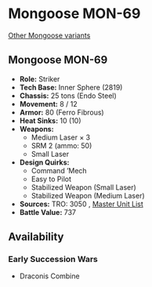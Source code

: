 # Mongoose MON-69 

[Other Mongoose variants](../mongoose.md) 

## Mongoose MON-69 

- **Role:** Striker 
- **Tech Base:** Inner Sphere (2819) 
- **Chassis:** 25 tons (Endo Steel) 
- **Movement:** 8 / 12 
- **Armor:** 80 (Ferro Fibrous) 
- **Heat Sinks:** 10 (10) 
- **Weapons:** 
  - Medium Laser × 3 
  - SRM 2 (ammo: 50) 
  - Small Laser 
- **Design Quirks:** 
  - Command ’Mech 
  - Easy to Pilot 
  - Stabilized Weapon (Small Laser) 
  - Stabilized Weapon (Medium Laser) 
- **Sources:** TRO: 3050 , [Master Unit List](http://masterunitlist.info/Unit/Details/4656) 
- **Battle Value:** 737 

## Availability 

### Early Succession Wars 

- Draconis Combine 

